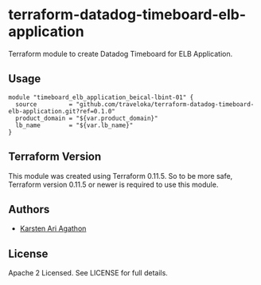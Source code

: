 terraform-datadog-timeboard-elb-application
=================

Terraform module to create Datadog Timeboard for ELB Application.



Usage
-----

```hcl
module "timeboard_elb_application_beical-lbint-01" {
  source         = "github.com/traveloka/terraform-datadog-timeboard-elb-application.git?ref=0.1.0"
  product_domain = "${var.product_domain}"
  lb_name        = "${var.lb_name}"
}
```

Terraform Version
-----------------

This module was created using Terraform 0.11.5. 
So to be more safe, Terraform version 0.11.5 or newer is required to use this module.

Authors
-------

* [Karsten Ari Agathon](https://github.com/karstenaa)

License
-------

Apache 2 Licensed. See LICENSE for full details.
